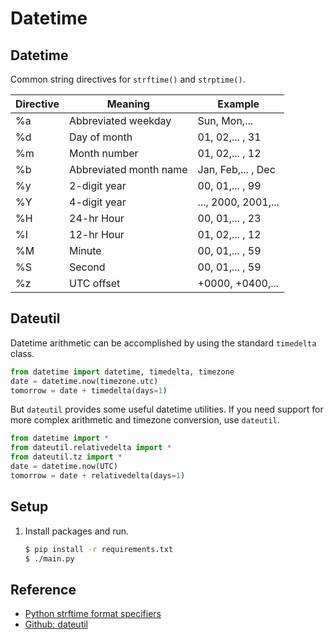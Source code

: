 # Datetime

## Datetime

Common string directives for `strftime()` and `strptime()`.

| Directive | Meaning                | Example             |
|-----------|------------------------|---------------------|
| %a        | Abbreviated weekday    | Sun, Mon,...        |
| %d        | Day of month           | 01, 02,... , 31     |
| %m        | Month number           | 01, 02,... , 12     |
| %b        | Abbreviated month name | Jan, Feb,... , Dec  |
| %y        | 2-digit year           | 00, 01,... , 99     |
| %Y        | 4-digit year           | ..., 2000, 2001,... |
| %H        | 24-hr Hour             | 00, 01,... , 23     |
| %I        | 12-hr Hour             | 01, 02,... , 12     |
| %M        | Minute                 | 00, 01,... , 59     |
| %S        | Second                 | 00, 01,... , 59     |
| %z        | UTC offset             | +0000, +0400,...    |

## Dateutil

Datetime arithmetic can be accomplished by using the standard `timedelta` class.

```python
from datetime import datetime, timedelta, timezone
date = datetime.now(timezone.utc)
tomorrow = date + timedelta(days=1)
```

But `dateutil` provides some useful datetime utilities. If you need support for more complex arithmetic and timezone conversion, use `dateutil`.

```python
from datetime import *
from dateutil.relativedelta import *
from dateutil.tz import *
date = datetime.now(UTC)
tomorrow = date + relativedelta(days=1)
```

## Setup

1. Install packages and run.

   ```bash
   $ pip install -r requirements.txt
   $ ./main.py
   ```

## Reference

* [Python strftime format specifiers](https://docs.python.org/2/library/datetime.html#strftime-strptime-behavior)
* [Github: dateutil](https://github.com/dateutil/dateutil)
